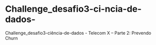 # Challenge_desafio3-ci-ncia-de-dados-
Challenge_desafio3-ciência-de-dados - Telecom X – Parte 2: Prevendo Churn
